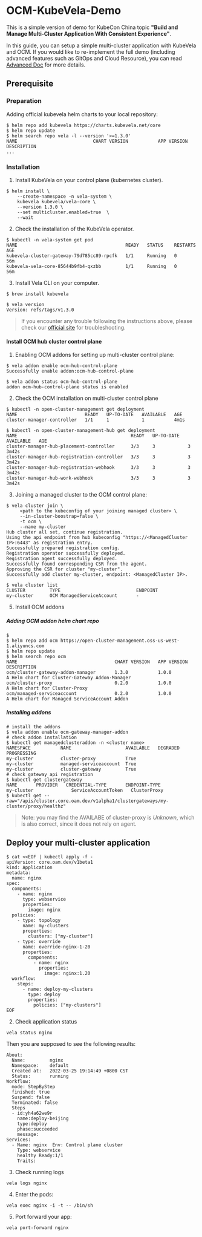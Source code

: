 # OCM-KubeVela-Demo

This is a simple version of demo for KubeCon China topic **"Build and Manage Multi-Cluster Application With Consistent Experience"**. 

In this guide, you can setup a simple multi-cluster application with KubeVela and OCM. If you would like to re-implement the full demo (including advanced features such as GitOps and Cloud Resource), you can read [Advanced Doc](https://github.com/wonderflow/ocm-kubevela-demo/tree/advanced) for more details.

## Prerequisite

### Preparation

Adding official kubevela helm charts to your local repository:

```shell
$ helm repo add kubevela https://charts.kubevela.net/core
$ helm repo update
$ helm search repo vela -l --version '>=1.3.0'
NAME                            CHART VERSION           APP VERSION             DESCRIPTION                                       
...
```

### Installation

1. Install KubeVela on your control plane (kubernetes cluster).

```shell
$ helm install \
    --create-namespace -n vela-system \
    kubevela kubevela/vela-core \
    --version 1.3.0 \
    --set multicluster.enabled=true  \
    --wait
```

2. Check the installation of the KubeVela operator.

```shell
$ kubectl -n vela-system get pod
NAME                                        READY   STATUS    RESTARTS   AGE
kubevela-cluster-gateway-79d785cc89-rpcfk   1/1     Running   0          56m
kubevela-vela-core-85644b9fb4-qxzbb         1/1     Running   0          56m
```

3. Install Vela CLI on your computer.

```shell
$ brew install kubevela

$ vela version
Version: refs/tags/v1.3.0
```

>  If you encounter any trouble following the instructions above, please check our [official site](https://kubevela.io/docs/install#2-install-kubevela) for troubleshooting.

#### Install OCM hub cluster control plane

1. Enabling OCM addons for setting up multi-cluster control plane:

```shell
$ vela addon enable ocm-hub-control-plane 
Successfully enable addon:ocm-hub-control-plane 

$ vela addon status ocm-hub-control-plane 
addon ocm-hub-control-plane status is enabled
```

2. Check the OCM installation on multi-cluster control plane

```shell
$ kubectl -n open-cluster-management get deployment
NAME                         READY   UP-TO-DATE   AVAILABLE   AGE
cluster-manager-controller   1/1     1            1           4m1s

$ kubectl -n open-cluster-management-hub get deployment
NAME                                          READY   UP-TO-DATE   AVAILABLE   AGE
cluster-manager-hub-placement-controller      3/3     3            3           3m42s
cluster-manager-hub-registration-controller   3/3     3            3           3m42s
cluster-manager-hub-registration-webhook      3/3     3            3           3m42s
cluster-manager-hub-work-webhook              3/3     3            3           3m42s
```

3. Joining a managed cluster to the OCM control plane:

```shell
$ vela cluster join \
     <path to the kubeconfig of your joining managed cluster> \
     --in-cluster-boostrap=false \
     -t ocm \
     --name my-cluster
Hub cluster all set, continue registration.
Using the api endpoint from hub kubeconfig "https://<ManagedCluster IP>:6443" as registration entry.
Successfully prepared registration config.
Registration operator successfully deployed.
Registration agent successfully deployed.
Successfully found corresponding CSR from the agent.
Approving the CSR for cluster "my-cluster".
Successfully add cluster my-cluster, endpoint: <ManagedCluster IP>.

$ vela cluster list
CLUSTER         TYPE                            ENDPOINT
my-cluster      OCM ManagedServiceAccount       - 
```

5. Install OCM addons

##### Adding OCM addon helm chart repo

```shell
$ 
$ helm repo add ocm https://open-cluster-management.oss-us-west-1.aliyuncs.com
$ helm repo update
$ helm search repo ocm
NAME                                    CHART VERSION   APP VERSION     DESCRIPTION                                   
ocm/cluster-gateway-addon-manager       1.3.0           1.0.0           A Helm chart for Cluster-Gateway Addon-Manager
ocm/cluster-proxy                       0.2.0           1.0.0           A Helm chart for Cluster-Proxy                
ocm/managed-serviceaccount              0.2.0           1.0.0           A Helm chart for Managed ServiceAccount Addon
```

##### Installing addons

```shell
# install the addons
$ vela addon enable ocm-gateway-manager-addon
# check addon installation
$ kubectl get managedclusteraddon -n <cluster name> 
NAMESPACE           NAME                    AVAILABLE   DEGRADED   PROGRESSING
my-cluster          cluster-proxy           True     
my-cluster          managed-serviceaccount  True     
my-cluster          cluster-gateway         True  
# check gateway api registration
$ kubectl get clustergateway
NAME       PROVIDER   CREDENTIAL-TYPE       ENDPOINT-TYPE
my-cluster              ServiceAccountToken   ClusterProxy
$ kubectl get --raw="/apis/cluster.core.oam.dev/v1alpha1/clustergateways/my-cluster/proxy/healthz"
```
> Note: you may find the AVAILABE of cluster-proxy is *Unknown*, which is also correct, since it does not rely on agent.


## Deploy your multi-cluster application

```shell
$ cat <<EOF | kubectl apply -f -
apiVersion: core.oam.dev/v1beta1
kind: Application
metadata:
  name: nginx
spec:
  components:
    - name: nginx
      type: webservice
      properties:
        image: nginx
  policies:
    - type: topology
      name: my-clusters
      properties:
        clusters: ["my-cluster"]
    - type: override
      name: override-nginx-1-20
      properties:
        components:
          - name: nginx
            properties:
              image: nginx:1.20
  workflow:
    steps:
      - name: deploy-my-clusters
        type: deploy
        properties:
          policies: ["my-clusters"]
EOF
```

2. Check application status

```shell
vela status nginx
```
Then you are supposed to see the following results:
```
About:
  Name:      	nginx                        
  Namespace: 	default                      
  Created at:	2022-03-25 19:14:49 +0800 CST
  Status:    	running                      
Workflow:
  mode: StepByStep
  finished: true
  Suspend: false
  Terminated: false
  Steps
  - id:yh4a62we9r
    name:deploy-beijing
    type:deploy
    phase:succeeded 
    message:
Services:
  - Name: nginx  Env: Control plane cluster
    Type: webservice
    healthy Ready:1/1
    Traits:
```

3. Check running logs

```shell
vela logs nginx
```

4. Enter the pods:

```shell
vela exec nginx -i -t -- /bin/sh
```

5. Port forward your app:

```shell
vela port-forward nginx
```
